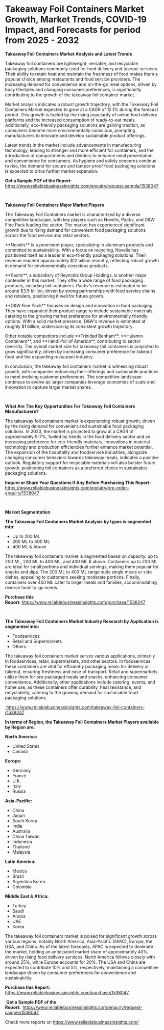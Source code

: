 <p><h1>Takeaway Foil Containers Market Growth, Market Trends, COVID-19 Impact, and Forecasts for period from 2025 - 2032</h1></p><p><strong>Takeaway Foil Containers Market Analysis and Latest Trends</strong></p>
<p><p>Takeaway foil containers are lightweight, versatile, and recyclable packaging solutions commonly used for food delivery and takeout services. Their ability to retain heat and maintain the freshness of food makes them a popular choice among restaurants and food service providers. The increasing demand for convenience and on-the-go meal options, driven by busy lifestyles and changing consumer preferences, is significantly contributing to the growth of the takeaway foil container market.</p><p>Market analysis indicates a robust growth trajectory, with the Takeaway Foil Containers Market expected to grow at a CAGR of 12.1% during the forecast period. This growth is fueled by the rising popularity of online food delivery platforms and the increased consumption of ready-to-eat meals. Additionally, eco-friendly packaging solutions are gaining traction, as consumers become more environmentally conscious, prompting manufacturers to innovate and develop sustainable product offerings.</p><p>Latest trends in the market include advancements in manufacturing technology, leading to stronger and more efficient foil containers, and the introduction of compartments and dividers to enhance meal presentation and convenience for consumers. As hygiene and safety concerns continue to rise, the demand for secure and tamper-proof food packaging solutions is expected to drive further market expansion.</p></p>
<p><strong>Get a Sample PDF of the Report:&nbsp;</strong> <a href="https://www.reliablebusinessinsights.com/enquiry/request-sample/1538047?utm_campaign=2629&utm_medium=2&utm_source=Github&utm_content=ia&utm_term=08032025&utm_id=takeaway-foil-containers">https://www.reliablebusinessinsights.com/enquiry/request-sample/1538047</a></p>
<p>&nbsp;</p>
<p><strong>Takeaway Foil Containers Major Market Players</strong></p>
<p><p>The Takeaway Foil Containers market is characterized by a diverse competitive landscape, with key players such as Novelis, Pactiv, and D&W Fine Pack leading the sector. The market has experienced significant growth due to rising demand for convenient food packaging solutions across the food service and retail sectors.</p><p>**Novelis** is a prominent player, specializing in aluminum products and committed to sustainability. With a focus on recycling, Novelis has positioned itself as a leader in eco-friendly packaging solutions. Their revenue reached approximately $12 billion recently, reflecting robust growth in demand for environmentally conscious products.</p><p>**Pactiv**, a subsidiary of Reynolds Group Holdings, is another major contender in this market. They offer a wide range of food packaging products, including foil containers. Pactiv's revenue is estimated to be around $3.5 billion, driven by strong partnerships with food service chains and retailers, positioning it well for future growth.</p><p>**D&W Fine Pack** focuses on design and innovation in food packaging. They have expanded their product range to include sustainable materials, catering to the growing market preference for environmentally friendly options. With a solid market presence, D&W's revenue is estimated at roughly $1 billion, underscoring its consistent growth trajectory.</p><p>Other notable competitors include **Trinidad Benham**, **Hulamin Containers**, and **Handi-foil of America**, contributing to sector diversity. The overall market size for takeaway foil containers is projected to grow significantly, driven by increasing consumer preference for takeout food and the expanding restaurant industry.</p><p>In conclusion, the takeaway foil containers market is witnessing robust growth, with companies enhancing their offerings and sustainable practices to meet evolving customer preferences. The competitive landscape continues to evolve as larger companies leverage economies of scale and innovation to capture larger market shares.</p></p>
<p>&nbsp;</p>
<p><strong>What Are The Key Opportunities For Takeaway Foil Containers Manufacturers?</strong></p>
<p><p>The takeaway foil containers market is experiencing robust growth, driven by the rising demand for convenient and sustainable food packaging solutions. In 2023, the market is projected to grow at a CAGR of approximately 5-7%, fueled by trends in the food delivery sector and an increasing preference for eco-friendly materials. Innovations in material technology and production efficiencies further enhance market potential. The expansion of the hospitality and foodservice industries, alongside changing consumer behaviors towards takeaway meals, indicates a positive outlook. Regulatory support for recyclable materials will also bolster future growth, positioning foil containers as a preferred choice in sustainable packaging solutions.</p></p>
<p><strong>Inquire or Share Your Questions If Any Before Purchasing This Report:</strong> <a href="https://www.reliablebusinessinsights.com/enquiry/pre-order-enquiry/1538047?utm_campaign=2629&utm_medium=2&utm_source=Github&utm_content=ia&utm_term=08032025&utm_id=takeaway-foil-containers">https://www.reliablebusinessinsights.com/enquiry/pre-order-enquiry/1538047</a></p>
<p>&nbsp;</p>
<p><strong>Market Segmentation</strong></p>
<p><strong>The Takeaway Foil Containers Market Analysis by types is segmented into:</strong></p>
<p><ul><li>Up to 200 ML</li><li>200 ML to 400 ML</li><li>400 ML & Above</li></ul></p>
<p><p>The takeaway foil containers market is segmented based on capacity: up to 200 ML, 200 ML to 400 ML, and 400 ML & above. Containers up to 200 ML are ideal for small portions and individual servings, making them popular for snacks and dips. The 200 ML to 400 ML range suits single meals or side dishes, appealing to customers seeking moderate portions. Finally, containers over 400 ML cater to larger meals and families, accommodating diverse food-to-go needs.</p></p>
<p><strong>Purchase this Report:&nbsp;</strong><a href="https://www.reliablebusinessinsights.com/purchase/1538047?utm_campaign=2629&utm_medium=2&utm_source=Github&utm_content=ia&utm_term=08032025&utm_id=takeaway-foil-containers">https://www.reliablebusinessinsights.com/purchase/1538047</a></p>
<p>&nbsp;</p>
<p><strong>The Takeaway Foil Containers Market Industry Research by Application is segmented into:</strong></p>
<p><ul><li>Foodservices</li><li>Retail and Supermarkets</li><li>Others</li></ul></p>
<p><p>The takeaway foil containers market serves various applications, primarily in foodservices, retail, supermarkets, and other sectors. In foodservices, these containers are vital for efficiently packaging meals for delivery or takeout, ensuring freshness and ease of transport. Retail and supermarkets utilize them for pre-packaged meals and snacks, enhancing consumer convenience. Additionally, other applications include catering, events, and home use, as these containers offer durability, heat resistance, and recyclability, catering to the growing demand for sustainable food packaging solutions.</p></p>
<p><a href="https://www.reliablebusinessinsights.com/takeaway-foil-containers-r1538047?utm_campaign=2629&utm_medium=2&utm_source=Github&utm_content=ia&utm_term=08032025&utm_id=takeaway-foil-containers">&nbsp;https://www.reliablebusinessinsights.com/takeaway-foil-containers-r1538047</a></p>
<p><strong>In terms of Region, the Takeaway Foil Containers Market Players available by Region are:</strong></p>
<p>
    <p> <strong> North America: </strong>
        <ul>
            <li>United States</li>
            <li>Canada</li>
        </ul>
        </p> 
    <p> <strong> Europe: </strong>
        <ul>
            <li>Germany</li>
            <li>France</li>
            <li>U.K.</li>
            <li>Italy</li>
            <li>Russia</li>
        </ul>
        </p> 
    <p> <strong> Asia-Pacific: </strong>
        <ul>
            <li>China</li>
            <li>Japan</li>
            <li>South Korea</li>
            <li>India</li>
            <li>Australia</li>
            <li>China Taiwan</li>
            <li>Indonesia</li>
            <li>Thailand</li>
            <li>Malaysia</li>
        </ul>
        </p> 
    <p> <strong> Latin America: </strong>
        <ul>
            <li>Mexico</li>
            <li>Brazil</li>
            <li>Argentina Korea</li>
            <li>Colombia</li>
        </ul>
        </p> 
    <p> <strong> Middle East & Africa: </strong>
        <ul>
            <li>Turkey</li>
            <li>Saudi</li>
            <li>Arabia</li>
            <li>UAE</li>
            <li>Korea</li>
        </ul>
    </p>
    </p>
<p><p>The takeaway foil containers market is poised for significant growth across various regions, notably North America, Asia-Pacific (APAC), Europe, the USA, and China. As of the latest forecasts, APAC is expected to dominate the market, holding an anticipated market share of approximately 40%, driven by rising food delivery services. North America follows closely with around 25%, while Europe accounts for 20%. The USA and China are expected to contribute 10% and 5%, respectively, maintaining a competitive landscape driven by consumer preferences for convenience and sustainability.</p></p>
<p><strong>Purchase this Report: </strong><a href="https://www.reliablebusinessinsights.com/purchase/1538047?utm_campaign=2629&utm_medium=2&utm_source=Github&utm_content=ia&utm_term=08032025&utm_id=takeaway-foil-containers">https://www.reliablebusinessinsights.com/purchase/1538047</a></p>
<p>&nbsp;<strong>Get a Sample PDF of the Report:&nbsp;&nbsp;</strong><a href="https://www.reliablebusinessinsights.com/enquiry/request-sample/1538047?utm_campaign=2629&utm_medium=2&utm_source=Github&utm_content=ia&utm_term=08032025&utm_id=takeaway-foil-containers">https://www.reliablebusinessinsights.com/enquiry/request-sample/1538047</a></p>
<p><strong></strong></p>
<p>Check more reports on <a href="https://www.reliablebusinessinsights.com/?utm_campaign=2629&utm_medium=2&utm_source=Github&utm_content=ia&utm_term=08032025&utm_id=takeaway-foil-containers">https://www.reliablebusinessinsights.com/</a></p>
